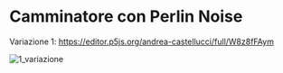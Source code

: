 # Camminatore con Perlin Noise

Variazione 1: https://editor.p5js.org/andrea-castellucci/full/W8z8fFAym

![1_variazione](https://user-images.githubusercontent.com/75098849/111696217-5921db00-8834-11eb-8063-63398bd76cd0.jpg)

